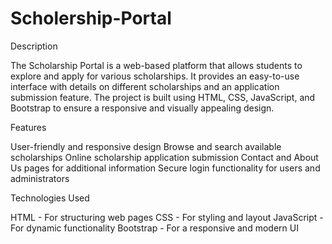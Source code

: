 # Scholership-Portal

Description

The Scholarship Portal is a web-based platform that allows students to explore and apply for various scholarships. It provides an easy-to-use interface with details on different scholarships and an application submission feature. The project is built using HTML, CSS, JavaScript, and Bootstrap to ensure a responsive and visually appealing design.

Features

User-friendly and responsive design
Browse and search available scholarships
Online scholarship application submission
Contact and About Us pages for additional information
Secure login functionality for users and administrators

Technologies Used

HTML - For structuring web pages
CSS - For styling and layout
JavaScript - For dynamic functionality
Bootstrap - For a responsive and modern UI
